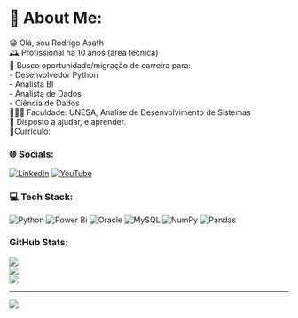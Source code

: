 # 💫 About Me:
😁 Olá, sou Rodrigo Asafh<br>🕰️ Profissional há 10 anos (área técnica)<br>🔭 Busco oportunidade/migração de carreira para:<br>- Desenvolvedor Python<br>- Analista BI<br>- Analista de Dados<br>- Ciência de Dados<br>👨🏻‍🎓 Faculdade: UNESA, Analise de Desenvolvimento de Sistemas<br>🤝 Disposto a ajudar, e aprender.<br>📃Currículo: <br>


### 🌐 Socials:
[![LinkedIn](https://img.shields.io/badge/LinkedIn-%230077B5.svg?logo=linkedin&logoColor=white)](https://linkedin.com/in/rodrigoasafh/) [![YouTube](https://img.shields.io/badge/YouTube-%23FF0000.svg?logo=YouTube&logoColor=white)](https://youtube.com/@https://www.youtube.com/channel/UC1aDizj30TAenIuyjUeaXhQ) 

### 💻 Tech Stack:
![Python](https://img.shields.io/badge/python-3670A0?style=for-the-badge&logo=python&logoColor=ffdd54) ![Power Bi](https://img.shields.io/badge/power_bi-F2C811?style=for-the-badge&logo=powerbi&logoColor=black) ![Oracle](https://img.shields.io/badge/Oracle-F80000?style=for-the-badge&logo=oracle&logoColor=white) ![MySQL](https://img.shields.io/badge/mysql-%2300000f.svg?style=for-the-badge&logo=mysql&logoColor=white) ![NumPy](https://img.shields.io/badge/numpy-%23013243.svg?style=for-the-badge&logo=numpy&logoColor=white) ![Pandas](https://img.shields.io/badge/pandas-%23150458.svg?style=for-the-badge&logo=pandas&logoColor=white)
### GitHub Stats:
![](https://github-readme-stats.vercel.app/api?username=rasafhdev&theme=dracula&hide_border=false&include_all_commits=true&count_private=true)<br/>
![](https://github-readme-streak-stats.herokuapp.com/?user=rasafhdev&theme=dracula&hide_border=false)<br/>
![](https://github-readme-stats.vercel.app/api/top-langs/?username=rasafhdev&theme=dracula&hide_border=false&include_all_commits=true&count_private=true&layout=compact)

---
[![](https://visitcount.itsvg.in/api?id=rasafhdev&icon=0&color=12)](https://visitcount.itsvg.in)

<!-- Proudly created with GPRM ( https://gprm.itsvg.in ) -->
